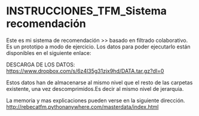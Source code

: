 # INSTRUCCIONES_TFM_Sistema recomendación

Este es mi sistema de recomendación >> basado en filtrado colaborativo. Es un prototipo a modo de ejercicio.
Los datos para poder ejecutarlo están disponibles en el siguiente enlace:

DESCARGA DE LOS DATOS:
https://www.dropbox.com/s/6z4l35g31zjx9hd/DATA.tar.gz?dl=0

Estos datos han de almacenarse al mismo nivel que el resto de las carpetas existente, una vez descomprimidos.Es decir al mismo nivel de jerarquia.


La memoria y mas explicaciones pueden verse en la siguiente dirección.
http://rebecatfm.pythonanywhere.com/masterdata/index.html


